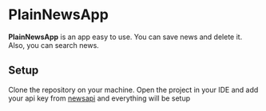 # PlainNewsApp

**PlainNewsApp** is an app easy to use. You can save news and delete it. Also, you can search news.

## Setup

Clone the repository on your machine.
Open the project in your IDE and add your api key from [newsapi](https://newsapi.org) and everything
will be setup

